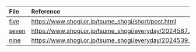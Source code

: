 | File                                                                       | Reference                                                   |
| :------------------------------------------------------------------------- | :---------------------------------------------------------- |
| [five](https://github.com/malt03/df-pn-rust/blob/main/examples/five.txt)   | https://www.shogi.or.jp/tsume_shogi/short/post.html         |
| [seven](https://github.com/malt03/df-pn-rust/blob/main/examples/seven.txt) | https://www.shogi.or.jp/tsume_shogi/everyday/2024587.html   |
| [nine](https://github.com/malt03/df-pn-rust/blob/main/examples/nine.txt)   | https://www.shogi.or.jp/tsume_shogi/everyday/2024539_1.html |
